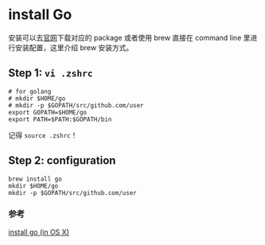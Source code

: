 # install Go

安装可以去[官网][1]下载对应的 package 或者使用 brew 直接在 command line 里进行安装配置，这里介绍 brew 安装方式。

## Step 1: ``vi .zshrc``

```
# for golang
# mkdir $HOME/go
# mkdir -p $GOPATH/src/github.com/user
export GOPATH=$HOME/go
export PATH=$PATH:$GOPATH/bin
```

记得 ``source .zshrc``！

## Step 2: configuration

```
brew install go
mkdir $HOME/go
mkdir -p $GOPATH/src/github.com/user
```

### 参考

[install go (in OS X)][2]

[1]: http://golang.org/doc/install
[2]: https://gist.github.com/fyears/5607418